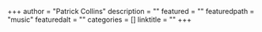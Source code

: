+++
author = "Patrick Collins"
description = ""
featured = ""
featuredpath = "music"
featuredalt = ""
categories = []
linktitle = ""
+++
